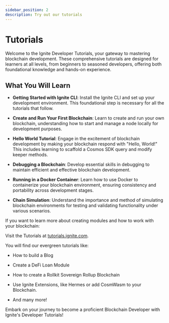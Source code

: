 ```yaml
---
sidebar_position: 2
description: Try out our tutorials
---
```


# Tutorials

Welcome to the Ignite Developer Tutorials, your gateway to mastering blockchain development. These comprehensive tutorials are designed for learners at all levels, from beginners to seasoned developers, offering both foundational knowledge and hands-on experience.

## What You Will Learn

- **Getting Started with Ignite CLI**: Install the Ignite CLI and set up your development environment. This foundational step is necessary for all the tutorials that follow.

- **Create and Run Your First Blockchain**: Learn to create and run your own blockchain, understanding how to start and manage a node locally for development purposes.

- **Hello World Tutorial**: Engage in the excitement of blockchain development by making your blockchain respond with "Hello, World!" This includes learning to scaffold a Cosmos SDK query and modify keeper methods.

- **Debugging a Blockchain**: Develop essential skills in debugging to maintain efficient and effective blockchain development.

- **Running in a Docker Container**: Learn how to use Docker to containerize your blockchain environment, ensuring consistency and portability across development stages.

- **Chain Simulation**: Understand the importance and method of simulating blockchain environments for testing and validating functionality under various scenarios.

If you want to learn more about creating modules and how to work with your blockchain:

Visit the Tutorials at [tutorials.ignite.com](https://tutorials.ignite.com).

You will find our evergreen tutorials like:

- How to build a Blog

- Create a DeFi Loan Module

- How to create a Rollkit Sovereign Rollup Blockchain

- Use Ignite Extensions, like Hermes or add CosmWasm to your Blockchain.

- And many more!

Embark on your journey to become a proficient Blockchain Developer with Ignite's Developer Tutorials!